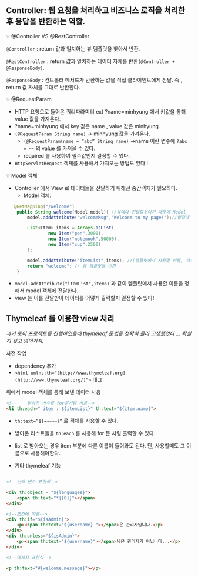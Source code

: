## Controller: 웹 요청을 처리하고 비즈니스 로직을 처리한 후 응답을 반환하는 역할.

<aside>
💡 @Controller VS @RestController

</aside>

`@Controller` : return 값과 일치하는 뷰 템플릿을 찾아서 반환.

`@RestController` : return 값과 일치하는 데이터 자체를 반환`(@Controller + @ResponseBody)`.

`@ResponseBody` : 컨트롤러 메서드가 반환하는 값을 직접 클라이언트에게 전달. 즉 , return 값 자체를 그대로 반환한다.

<aside>
💡 @RequestParam

</aside>

- HTTP 요청으로 들어온 쿼리파라미터 ex) ?name=minhyung 에서 키값을 통해 value 값을 가져온다.
- ?name=minhyung 에서 key 값은 name , value 값은 minhyung.
- `(@RequestParam String name)` → minhyung 값을 가져온다.
    - `(@RequestParam(name = “abc” String name)` →name 이란 변수에 `?abc = ~~` 의 value 를 가져올 수 있다.
    - required 를 사용하여 필수값인지 결정할 수 있다.
- `HttpServletRequest` 객체를 사용해서 가져오는 방법도 있다 !

<aside>
💡 Model 객체

</aside>

- Controller 에서 View 로 데이터들을 전달하기 위해선 중간객체가 필요하다.
    - Model 객체.

```java
   @GetMapping("/welcome")
    public String welcome(Model model){ //뷰에다 전달할것이기 때문에 Model
        model.addAttribute("welcomeMsg","Welcoem to my page!");//맡길때 이름이랑 찾을때 이름이 일치하면 된다 ! 

        List<Item> items = Arrays.asList(
                new Item("pen",3000),
                new Item("notemook",50000),
                new Item("cup",2500)
        );

        model.addAttribute("itemList",items); //(템플릿에서 사용할 이름, 객체)
        return "welcome"; // 뷰 템플릿을 반환
    }
```

- `model.addAttribute("itemList",items)` 과 같이 템플릿에서 사용할 이름을 정해서 model 객체에 전달한다.
- view 는 이를 전달받아 데이터를 어떻게 출력할지 결정할 수 있다!

## Thymeleaf 를 이용한 view 처리

*과거 토이 프로젝트를 진행하였을때 thymeleaf 문법을 정확히 몰라 고생했었다 … 확실히 짚고 넘어가자.*

사전 작업

- dependency 추가
- `<html xmlns:th="[http://www.thymeleaf.org](http://www.thymeleaf.org/)">` 태그

위에서 model 객체를 통해 보낸 데이터 사용

```html
<!--    받아온 변수를 for문처럼 사용-->
<li th:each=" item : ${itemList}" th:text="${item.name}"> 
```

- `th:text=”${~~~~~}”` 로 객체를 사용할 수 있다.
- 받아온 리스트들을 `th:each` 를 사용해 for 문 처럼 출력할 수 있다.
- list 로 받아오는 경우 item 부분에 다른 이름이 들어와도 된다. 단, 사용할때도 그 이름으로 사용해야한다.

- 기타 thymeleaf 기능

```html

<!--선택 변수 표현식-->

<div th:object = "${languages}">
    <span th:text="*{[0]}"></span>
</div>

<!--조건에 따른-->
<div th:if="${isAdmin}">
    <p><span th:text="${username} "></span>은 관리자입니다.</p>
</div>
<div th:unless="${isAdmin}">
    <p><span th:text="${username}"></span>님은 관리자가 아닙니다...</p>
</div>

<!--메세지 표현식-->

<p th:text="#{welcome.message}"></p>
```
